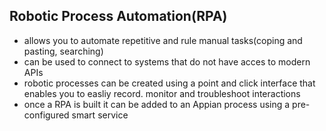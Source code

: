 ## Robotic Process Automation(RPA)
- allows you to automate repetitive and rule manual tasks(coping and pasting, searching)
- can be used to connect to systems that do not have acces to modern APIs
- robotic processes can be created using a point and click interface that enables you to easliy record. monitor and troubleshoot interactions
- once a RPA is built it can be added to an Appian process using a pre-configured smart service
